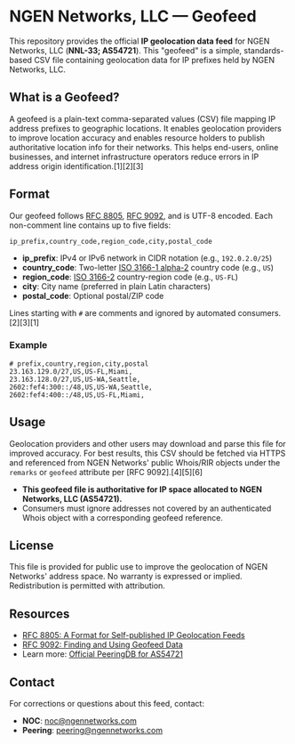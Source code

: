 # NGEN Networks, LLC — Geofeed

This repository provides the official **IP geolocation data feed** for NGEN Networks, LLC (**NNL-33; AS54721**). This "geofeed" is a simple, standards-based CSV file containing geolocation data for IP prefixes held by NGEN Networks, LLC.

## What is a Geofeed?

A geofeed is a plain-text comma-separated values (CSV) file mapping IP address prefixes to geographic locations. It enables geolocation providers to improve location accuracy and enables resource holders to publish authoritative location info for their networks. This helps end-users, online businesses, and internet infrastructure operators reduce errors in IP address origin identification.[1][2][3]

## Format

Our geofeed follows [RFC 8805](https://datatracker.ietf.org/doc/rfc8805/), [RFC 9092](https://datatracker.ietf.org/doc/rfc9092/), and is UTF-8 encoded. Each non-comment line contains up to five fields:

```
ip_prefix,country_code,region_code,city,postal_code
```
- **ip_prefix**: IPv4 or IPv6 network in CIDR notation (e.g., `192.0.2.0/25`)
- **country_code**: Two-letter [ISO 3166-1 alpha-2](https://www.iso.org/iso-3166-country-codes.html) country code (e.g., `US`)
- **region_code**: [ISO 3166-2](https://www.iso.org/iso-3166-2.html) country-region code (e.g., `US-FL`)
- **city**: City name (preferred in plain Latin characters)
- **postal_code**: Optional postal/ZIP code

Lines starting with `#` are comments and ignored by automated consumers.[2][3][1]

### Example

```
# prefix,country,region,city,postal
23.163.129.0/27,US,US-FL,Miami,
23.163.128.0/27,US,US-WA,Seattle,
2602:fef4:300::/48,US,US-WA,Seattle,
2602:fef4:400::/48,US,US-FL,Miami,
```

## Usage

Geolocation providers and other users may download and parse this file for improved accuracy. For best results, this CSV should be fetched via HTTPS and referenced from NGEN Networks' public Whois/RIR objects under the `remarks` or `geofeed` attribute per [RFC 9092].[4][5][6]

- **This geofeed file is authoritative for IP space allocated to NGEN Networks, LLC (AS54721).**
- Consumers must ignore addresses not covered by an authenticated Whois object with a corresponding geofeed reference.

## License

This file is provided for public use to improve the geolocation of NGEN Networks' address space. No warranty is expressed or implied. Redistribution is permitted with attribution.

## Resources

- [RFC 8805: A Format for Self-published IP Geolocation Feeds](https://datatracker.ietf.org/doc/html/rfc8805)
- [RFC 9092: Finding and Using Geofeed Data](https://datatracker.ietf.org/doc/html/rfc9092)
- Learn more: [Official PeeringDB for AS54721](https://www.peeringdb.com/asn/54721)

## Contact

For corrections or questions about this feed, contact:  
- **NOC**: noc@ngennetworks.com  
- **Peering**: peering@ngennetworks.com
